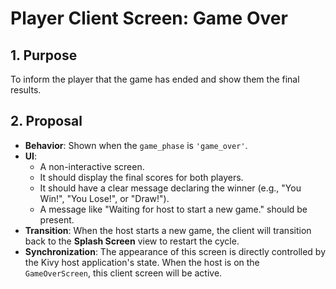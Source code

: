 # Player Client Screen: Game Over

## 1. Purpose

To inform the player that the game has ended and show them the final results.

## 2. Proposal

- **Behavior**: Shown when the `game_phase` is `'game_over'`.
- **UI**:
  - A non-interactive screen.
  - It should display the final scores for both players.
  - It should have a clear message declaring the winner (e.g., "You Win!", "You Lose!", or "Draw!").
  - A message like "Waiting for host to start a new game." should be present.
- **Transition**: When the host starts a new game, the client will transition back to the **Splash Screen** view to restart the cycle.
- **Synchronization**: The appearance of this screen is directly controlled by the Kivy host application's state. When the host is on the `GameOverScreen`, this client screen will be active.
